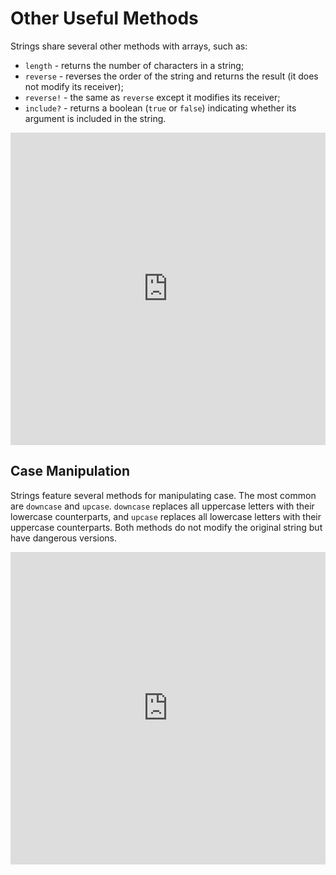 # Other Useful Methods

Strings share several other methods with arrays, such as:
* `length` - returns the number of characters in a string;
* `reverse` - reverses the order of the string and returns the result (it does not modify its receiver);
* `reverse!` - the same as `reverse` except it modifies its receiver;
* `include?` - returns a boolean (`true` or `false`) indicating whether its argument is included in the string.

<iframe frameborder="0" width="100%" height="500px" src="https://repl.it/@AppAcademy/string-methods-demo?lite=true"></iframe>


## Case Manipulation

Strings feature several methods for manipulating case. The most common are
`downcase` and `upcase`. `downcase` replaces all uppercase letters with their
lowercase counterparts, and `upcase` replaces all lowercase letters with their
uppercase counterparts. Both methods do not modify the original string but have
dangerous versions.

<iframe frameborder="0" width="100%" height="500px" src="https://repl.it/@AppAcademy/case-manipulation-demo?lite=true"></iframe>
